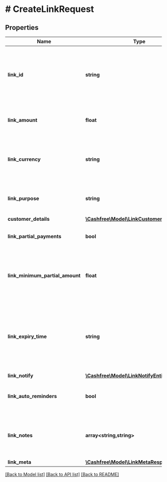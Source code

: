 # # CreateLinkRequest

## Properties

Name | Type | Description | Notes
------------ | ------------- | ------------- | -------------
**link_id** | **string** | Unique Identifier (provided by merchant) for the Link. Alphanumeric and only - and _ allowed (50 character limit). Use this for other link-related APIs. |
**link_amount** | **float** | Amount to be collected using this link. Provide upto two decimals for paise. |
**link_currency** | **string** | Currency for the payment link. Default is INR. Contact care@cashfree.com to enable new currencies. |
**link_purpose** | **string** | A brief description for which payment must be collected. This is shown to the customer. |
**customer_details** | [**\Cashfree\Model\LinkCustomerDetailsEntity**](LinkCustomerDetailsEntity.md) |  |
**link_partial_payments** | **bool** | If \&quot;true\&quot;, customer can make partial payments for the link. | [optional]
**link_minimum_partial_amount** | **float** | Minimum amount in first installment that needs to be paid by the customer if partial payments are enabled. This should be less than the link_amount. | [optional]
**link_expiry_time** | **string** | Time after which the link expires. Customers will not be able to make the payment beyond the time specified here. You can provide them in a valid ISO 8601 time format. Default is 30 days. | [optional]
**link_notify** | [**\Cashfree\Model\LinkNotifyEntity**](LinkNotifyEntity.md) |  | [optional]
**link_auto_reminders** | **bool** | If \&quot;true\&quot;, reminders will be sent to customers for collecting payments. | [optional]
**link_notes** | **array<string,string>** | Key-value pair that can be used to store additional information about the entity. Maximum 5 key-value pairs | [optional]
**link_meta** | [**\Cashfree\Model\LinkMetaResponseEntity**](LinkMetaResponseEntity.md) |  | [optional]

[[Back to Model list]](../../README.md#models) [[Back to API list]](../../README.md#endpoints) [[Back to README]](../../README.md)
